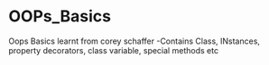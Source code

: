 # OOPs_Basics
Oops Basics learnt from corey schaffer
-Contains Class, INstances, property decorators, class variable, special methods etc
